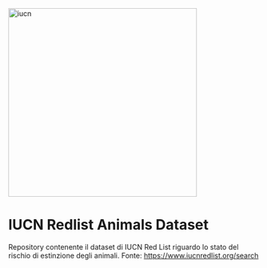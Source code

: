 <img width="377" alt="iucn" src="https://github.com/user-attachments/assets/363906f8-f00b-4196-95e4-9c5502953702">

# IUCN Redlist Animals Dataset

Repository contenente il dataset di IUCN Red List riguardo lo stato del rischio di estinzione degli animali.
Fonte: https://www.iucnredlist.org/search
